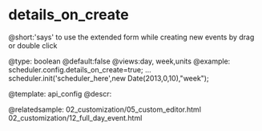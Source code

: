 details_on_create
=============

@short:'says' to use the extended form while creating new events by drag or double click
	

@type: boolean
@default:false
@views:day, week,units
@example:
scheduler.config.details_on_create=true;
...
scheduler.init('scheduler_here',new Date(2013,0,10),"week");

@template:	api_config
@descr:

@relatedsample:
	02_customization/05_custom_editor.html
    02_customization/12_full_day_event.html

